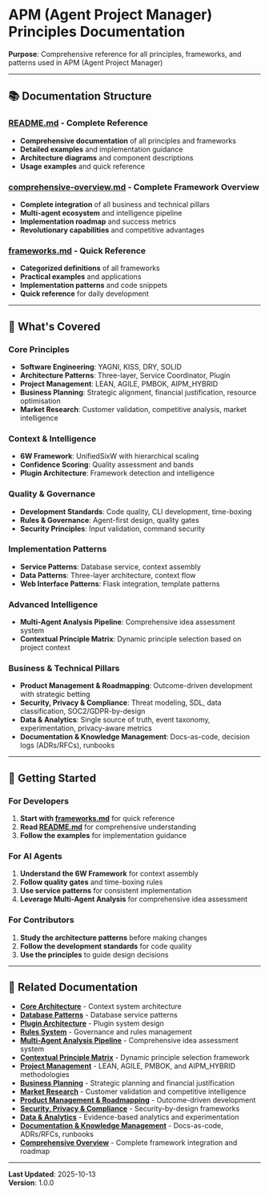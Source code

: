 # APM (Agent Project Manager) Principles Documentation

**Purpose**: Comprehensive reference for all principles, frameworks, and patterns used in APM (Agent Project Manager)

---

## **📚 Documentation Structure**

### **[README.md](README.md)** - Complete Reference
- **Comprehensive documentation** of all principles and frameworks
- **Detailed examples** and implementation guidance
- **Architecture diagrams** and component descriptions
- **Usage examples** and quick reference

### **[comprehensive-overview.md](comprehensive-overview.md)** - Complete Framework Overview
- **Complete integration** of all business and technical pillars
- **Multi-agent ecosystem** and intelligence pipeline
- **Implementation roadmap** and success metrics
- **Revolutionary capabilities** and competitive advantages

### **[frameworks.md](frameworks.md)** - Quick Reference
- **Categorized definitions** of all frameworks
- **Practical examples** and applications
- **Implementation patterns** and code snippets
- **Quick reference** for daily development

---

## **🎯 What's Covered**

### **Core Principles**
- **Software Engineering**: YAGNI, KISS, DRY, SOLID
- **Architecture Patterns**: Three-layer, Service Coordinator, Plugin
- **Project Management**: LEAN, AGILE, PMBOK, AIPM_HYBRID
- **Business Planning**: Strategic alignment, financial justification, resource optimisation
- **Market Research**: Customer validation, competitive analysis, market intelligence

### **Context & Intelligence**
- **6W Framework**: UnifiedSixW with hierarchical scaling
- **Confidence Scoring**: Quality assessment and bands
- **Plugin Architecture**: Framework detection and intelligence

### **Quality & Governance**
- **Development Standards**: Code quality, CLI development, time-boxing
- **Rules & Governance**: Agent-first design, quality gates
- **Security Principles**: Input validation, command security

### **Implementation Patterns**
- **Service Patterns**: Database service, context assembly
- **Data Patterns**: Three-layer architecture, context flow
- **Web Interface Patterns**: Flask integration, template patterns

### **Advanced Intelligence**
- **Multi-Agent Analysis Pipeline**: Comprehensive idea assessment system
- **Contextual Principle Matrix**: Dynamic principle selection based on project context

### **Business & Technical Pillars**
- **Product Management & Roadmapping**: Outcome-driven development with strategic betting
- **Security, Privacy & Compliance**: Threat modeling, SDL, data classification, SOC2/GDPR-by-design
- **Data & Analytics**: Single source of truth, event taxonomy, experimentation, privacy-aware metrics
- **Documentation & Knowledge Management**: Docs-as-code, decision logs (ADRs/RFCs), runbooks

---

## **🚀 Getting Started**

### **For Developers**
1. **Start with [frameworks.md](frameworks.md)** for quick reference
2. **Read [README.md](README.md)** for comprehensive understanding
3. **Follow the examples** for implementation guidance

### **For AI Agents**
1. **Understand the 6W Framework** for context assembly
2. **Follow quality gates** and time-boxing rules
3. **Use service patterns** for consistent implementation
4. **Leverage Multi-Agent Analysis** for comprehensive idea assessment

### **For Contributors**
1. **Study the architecture patterns** before making changes
2. **Follow the development standards** for code quality
3. **Use the principles** to guide design decisions

---

## **📖 Related Documentation**

- **[Core Architecture](../aipm/core/README.md)** - Context system architecture
- **[Database Patterns](../aipm/core/README.md)** - Database service patterns
- **[Plugin Architecture](../aipm/core/README.md)** - Plugin system design
- **[Rules System](../aipm/core/README.md)** - Governance and rules management
- **[Multi-Agent Analysis Pipeline](multi-agent-analysis-pipeline.md)** - Comprehensive idea assessment system
- **[Contextual Principle Matrix](contextual-principle-matrix.md)** - Dynamic principle selection framework
- **[Project Management](project-management.md)** - LEAN, AGILE, PMBOK, and AIPM_HYBRID methodologies
- **[Business Planning](business-planning.md)** - Strategic planning and financial justification
- **[Market Research](market-research.md)** - Customer validation and competitive intelligence
- **[Product Management & Roadmapping](product-management.md)** - Outcome-driven development
- **[Security, Privacy & Compliance](security-privacy-compliance.md)** - Security-by-design frameworks
- **[Data & Analytics](data-analytics.md)** - Evidence-based analytics and experimentation
- **[Documentation & Knowledge Management](documentation-principles.md)** - Docs-as-code, ADRs/RFCs, runbooks
- **[Comprehensive Overview](comprehensive-overview.md)** - Complete framework integration and roadmap

---

**Last Updated**: 2025-10-13  
**Version**: 1.0.0
